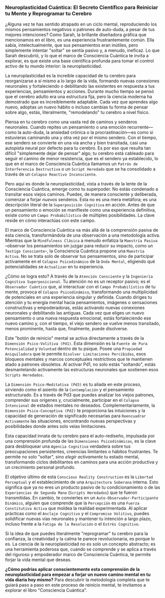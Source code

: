 ### Neuroplasticidad Cuántica: El Secreto Científico para Reiniciar tu Mente y Reprogramar tu Cerebro

¿Alguna vez te has sentido atrapado en un ciclo mental, reproduciendo los mismos pensamientos negativos o patrones de auto-duda, a pesar de tus mejores intenciones? Como Sarah, la brillante diseñadora gráfica que mencionamos en el libro, es una experiencia frustrantemente común. Ella sabía, intelectualmente, que sus pensamientos eran inútiles, pero simplemente intentar "soltar" se sentía pasivo y, a menudo, ineficaz. Lo que Sarah descubrió, y lo que el marco de Consciencia Cuántica te invita a explorar, es que existe una base científica profunda para tomar el control activo de tu mundo interior: la neuroplasticidad.

La neuroplasticidad es la increíble capacidad de tu cerebro para reorganizarse a sí mismo a lo largo de la vida, formando nuevas conexiones neuronales y fortaleciendo o debilitando las existentes en respuesta a tus experiencias, pensamientos y acciones. Durante mucho tiempo se pensó que el cerebro adulto era una estructura fija, pero la ciencia moderna ha demostrado que es increíblemente adaptable. Cada vez que aprendes algo nuevo, adoptas un nuevo hábito o incluso cambias tu forma de pensar sobre algo, estás, literalmente, "remodelando" tu cerebro a nivel físico.

Piensa en tu cerebro como una vasta red de caminos y senderos neuronales. Cuando repites un pensamiento o una emoción recurrente—como la auto-duda, la ansiedad crónica o la procrastinación—es como si estuvieras caminando una y otra vez por el mismo sendero. Con el tiempo, ese sendero se convierte en una vía ancha y bien transitada, casi una autopista neural por defecto para tu cerebro. Es por eso que resulta tan difícil "simplemente dejar de pensar" algo; tu cerebro está cableado para seguir el camino de menor resistencia, que es el sendero ya establecido, lo que en el marco de Consciencia Cuántica llamamos un `Patrón de Interferencia Destructiva` o un `Script Heredado` que se ha consolidado a través de un `Colapso Reactivo Inconsciente`.

Pero aquí es donde la neuroplasticidad, vista a través de la lente de la Consciencia Cuántica, emerge como tu superpoder. No estás condenado a transitar esos viejos caminos. Puedes, de manera consciente y deliberada, comenzar a forjar *nuevos* senderos. Esta no es una mera metáfora; es una descripción literal de la `Superposición Cognitiva` en acción. Antes de que un pensamiento o emoción se manifieste como una experiencia definitiva, existe como un `Campo Probabilístico` de múltiples posibilidades. La clave reside en cómo interactúas con este campo.

El marco de Consciencia Cuántica va más allá de la comprensión pasiva de esta ciencia, transformándola de una observación a una metodología activa. Mientras que la `Mindfulness Clásica` a menudo enfatiza la `Maestría Pasiva` –observar los pensamientos sin juzgar para reducir su impacto, como un `Testigo Consciente`–, la Consciencia Cuántica propone una `Maestría Activa`. No se trata solo de observar tus pensamientos, sino de participar activamente en el `Colapso Psicodinámico` de la `Onda Mental`, eligiendo qué potencialidades se `Actualizan` en tu experiencia.

¿Cómo se logra esto? A través de la `Atención Consciente` y la `Ingeniería Cognitiva Superposicional`. Tu atención no es un receptor pasivo; es el `Observador Cuántico` que, al interactuar con el `Campo Probabilístico` de tu mente, provoca el `Colapso Psicodinámico`, transformando una multiplicidad de potenciales en una experiencia singular y definida. Cuando diriges tu atención y tu energía mental hacia pensamientos, imágenes o sensaciones constructivas y empoderadoras, estás activando nuevas conexiones neuronales y debilitando las antiguas. Cada vez que eliges un nuevo pensamiento o una nueva respuesta emocional, estás fortaleciendo ese nuevo camino y, con el tiempo, el viejo sendero se vuelve menos transitado, menos prominente, hasta que, finalmente, puede disolverse.

Este "botón de reinicio" mental se activa directamente a través de la `Dimensión Psico-Volitiva (Pd1)`. Esta dimensión es la `Fuente de Pura Potencialidad` y `Voluntad` dentro de tu psique. Posee una `Propiedad Aniquiladora` que le permite `Disolver Limitaciones Percibidas`, esos bloqueos mentales y marcos conceptuales restrictivos que te mantienen atado a patrones obsoletos. Al activar Pd1, no solo estás "soltando", estás desmantelando activamente las estructuras neuronales que sostienen esos `Scripts Heredados`.

La `Dimensión Psico-Meditativa (Pd3)` es tu aliada en este proceso, sirviendo como el asiento de la `Contemplación` y el pensamiento estructurado. Es a través de Pd3 que puedes analizar los viejos patrones, comprender sus orígenes y, crucialmente, participar en el `Colapso Intencional` de estados mentales no deseados. Complementariamente, la `Dimensión Psico-Conceptiva (Pd2)` te proporciona las intuiciones y la capacidad de generación de significado necesarias para `Reencuadrar Activamente` las situaciones, encontrando nuevas perspectivas y posibilidades donde antes solo veías limitaciones.

Esta capacidad innata de tu cerebro para el auto-rediseño, impulsada por una comprensión profunda de las `Dimensiones Psicodinámicas`, es la clave para desbloquear una `Agencia Cognitiva` verdadera sobre tus preocupaciones persistentes, creencias limitantes o hábitos frustrantes. Te permite no solo "soltar", sino *elegir activamente* tu estado mental, transformando ciclos debilitantes en caminos para una acción productiva y un crecimiento personal profundo.

El objetivo último de esta `Conscious Reality Construction` es la `Libertad Perceptual` y el establecimiento de una `Arquitectura Soberana` interna. Esto significa que ya no eres un producto pasivo de tu condicionamiento o de las `Experiencias de Segunda Mano` (`Scripts Heredados`) que te fueron transmitidas. En cambio, te conviertes en un `Auto-Observador-Participante Dinámico`, alguien que comprende que la `Percepción` es una `Fuerza Constitutiva Activa` que moldea la realidad experimentada. Al aplicar prácticas como el `Anclaje Cognitivo` y el `Compromiso Volitivo`, puedes solidificar nuevas vías neuronales y mantener tu intención a largo plazo, incluso frente a la `Fatiga de la Resolución` o el `Estrés Cognitivo`.

Si la idea de que puedes literalmente "reprogramar" tu cerebro para la confianza, la creatividad y la calma te parece revolucionaria, es porque lo es. La ciencia de la neuroplasticidad no es solo un concepto abstracto; es una herramienta poderosa que, cuando se comprende y se aplica a través del riguroso y empoderador marco de Consciencia Cuántica, te permite forjar la vida mental que deseas.

**¿Cómo podrías aplicar conscientemente esta comprensión de la neuroplasticidad para empezar a forjar un nuevo camino mental en tu vida diaria hoy mismo?** Para descubrir la metodología completa que te guiará paso a paso en este proceso de reinicio mental, te invitamos a explorar el libro "Consciencia Cuántica".